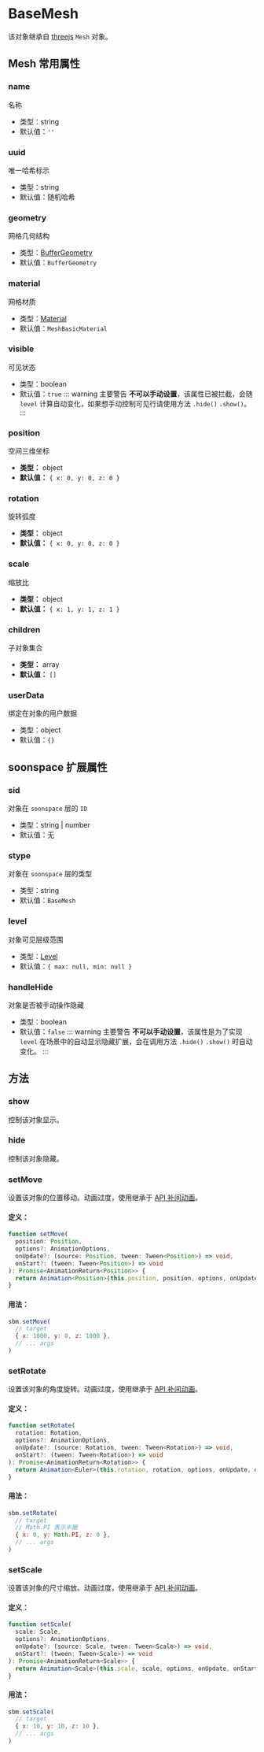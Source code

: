 # BaseMesh
该对象继承自 [threejs](https://threejs.org/docs/index.html#api/en/objects/Mesh)  `Mesh` 对象。

## Mesh 常用属性

### name
名称
- 类型：string
- 默认值：`''`

### uuid
唯一哈希标示
- 类型：string
- 默认值：随机哈希

### geometry
网格几何结构
- 类型：[BufferGeometry](https://threejs.org/docs/index.html#api/en/core/BufferGeometry)
- 默认值：`BufferGeometry`

### material
网格材质
- 类型：[Material](https://threejs.org/docs/index.html#api/en/materials/Material)
- 默认值：`MeshBasicMaterial`

### visible
可见状态
- 类型：boolean
- 默认值：`true`
::: warning 主要警告
**不可以手动设置**，该属性已被拦截，会随 `level` 计算自动变化，如果想手动控制可见行请使用方法 `.hide()` `.show()`。
:::

### position
空间三维坐标
- **类型：** object
- **默认值：** `{ x: 0, y: 0, z: 0 }`

### rotation
旋转弧度
- **类型：** object
- **默认值：** `{ x: 0, y: 0, z: 0 }`

### scale
缩放比
- **类型：** object
- **默认值：** `{ x: 1, y: 1, z: 1 }`

### children
子对象集合
- **类型：** array
- **默认值：** `[]`

### userData
绑定在对象的用户数据
- 类型：object
- 默认值：`{}`

## soonspace 扩展属性

### sid
对象在 `soonspace` 层的 `ID`
- 类型：string | number
- 默认值：无

### stype
对象在 `soonspace` 层的类型
- 类型：string
- 默认值：`BaseMesh`
### level
对象可见层级范围
- 类型：[Level](../types.html#level)
- 默认值：`{ max: null, min: null }`

### handleHide
对象是否被手动操作隐藏
- 类型：boolean
- 默认值：`false`
::: warning 主要警告
**不可以手动设置**，该属性是为了实现 `level` 在场景中的自动显示隐藏扩展，会在调用方法 `.hide()` `.show()` 时自动变化。
:::

## 方法

### show
控制该对象显示。

### hide
控制该对象隐藏。

### setMove
设置该对象的位置移动。动画过度，使用继承于 [API 补间动画](../../api/animation.html)。
#### 定义：
```ts
function setMove(
  position: Position, 
  options?: AnimationOptions,
  onUpdate?: (source: Position, tween: Tween<Position>) => void,
  onStart?: (tween: Tween<Position>) => void
): Promise<AnimationReturn<Position>> {
  return Animation<Position>(this.position, position, options, onUpdate, onStart)
}
```
#### 用法：
```js
sbm.setMove(
  // target
  { x: 1000, y: 0, z: 1000 },
  // ... args
)
```

### setRotate
设置该对象的角度旋转。动画过度，使用继承于 [API 补间动画](../../api/animation.html)。
#### 定义：
```ts
function setRotate(
  rotation: Rotation,
  options?: AnimationOptions,
  onUpdate?: (source: Rotation, tween: Tween<Rotation>) => void,
  onStart?: (tween: Tween<Rotation>) => void
): Promise<AnimationReturn<Rotation>> {
  return Animation<Euler>(this.rotation, rotation, options, onUpdate, onStart)
}
```
#### 用法：
```js
sbm.setRotate(
  // target
  // Math.PI 表示半圈
  { x: 0, y: Math.PI, z: 0 },
  // ... args
)
```

### setScale
设置该对象的尺寸缩放。动画过度，使用继承于 [API 补间动画](../../api/animation.html)。
#### 定义：
```ts
function setScale(
  scale: Scale,
  options?: AnimationOptions,
  onUpdate?: (source: Scale, tween: Tween<Scale>) => void,
  onStart?: (tween: Tween<Scale>) => void
): Promise<AnimationReturn<Scale>> {
  return Animation<Scale>(this.scale, scale, options, onUpdate, onStart)
}
```
#### 用法：
```js
sbm.setScale(
  // target
  { x: 10, y: 10, z: 10 },
  // ... args
)
```
